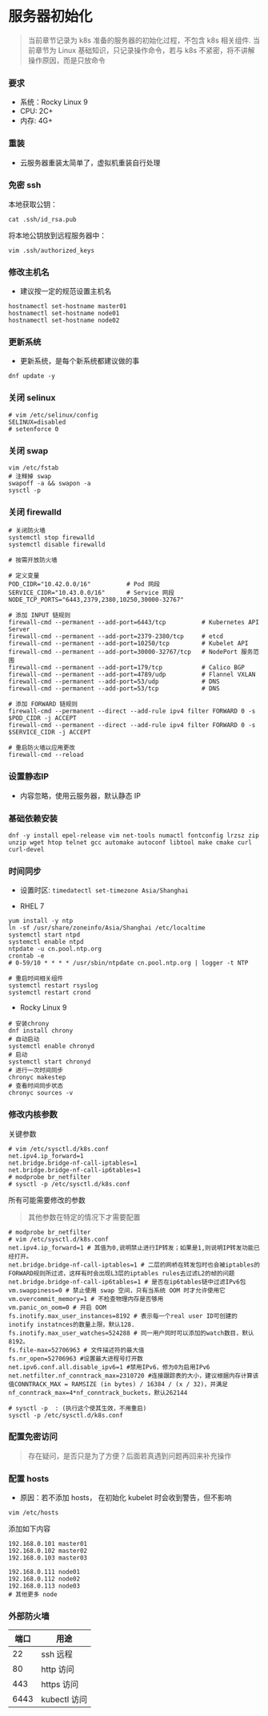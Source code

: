 # 服务器初始化

> 当前章节记录为 k8s 准备的服务器的初始化过程，不包含 k8s 相关组件.
> 当前章节为 Linux 基础知识，只记录操作命令，若与 k8s 不紧密，将不讲解操作原因，而是只放命令

### 要求
- 系统：Rocky Linux 9
- CPU: 2C+
- 内存: 4G+

### 重装
- 云服务器重装太简单了，虚拟机重装自行处理

### 免密 ssh
本地获取公钥：
```shell
cat .ssh/id_rsa.pub
```
将本地公钥放到远程服务器中：
```shell
vim .ssh/authorized_keys
```

### 修改主机名
- 建议按一定的规范设置主机名
```shell
hostnamectl set-hostname master01
hostnamectl set-hostname node01
hostnamectl set-hostname node02
```

### 更新系统
- 更新系统，是每个新系统都建议做的事
```shell
dnf update -y
```

### 关闭 selinux
```shell
# vim /etc/selinux/config
SELINUX=disabled
# setenforce 0
```

### 关闭 swap
```shell
vim /etc/fstab
# 注释掉 swap
swapoff -a && swapon -a
sysctl -p
```

### 关闭 firewalld
```shell
# 关闭防火墙
systemctl stop firewalld
systemctl disable firewalld

# 按需开放防火墙

# 定义变量
POD_CIDR="10.42.0.0/16"          # Pod 网段
SERVICE_CIDR="10.43.0.0/16"      # Service 网段
NODE_TCP_PORTS="6443,2379,2380,10250,30000-32767"

# 添加 INPUT 链规则
firewall-cmd --permanent --add-port=6443/tcp          # Kubernetes API Server
firewall-cmd --permanent --add-port=2379-2380/tcp     # etcd
firewall-cmd --permanent --add-port=10250/tcp         # Kubelet API
firewall-cmd --permanent --add-port=30000-32767/tcp   # NodePort 服务范围
firewall-cmd --permanent --add-port=179/tcp           # Calico BGP
firewall-cmd --permanent --add-port=4789/udp          # Flannel VXLAN
firewall-cmd --permanent --add-port=53/udp            # DNS
firewall-cmd --permanent --add-port=53/tcp            # DNS

# 添加 FORWARD 链规则
firewall-cmd --permanent --direct --add-rule ipv4 filter FORWARD 0 -s $POD_CIDR -j ACCEPT
firewall-cmd --permanent --direct --add-rule ipv4 filter FORWARD 0 -s $SERVICE_CIDR -j ACCEPT

# 重启防火墙以应用更改
firewall-cmd --reload
```



### 设置静态IP
- 内容忽略，使用云服务器，默认静态 IP



### 基础依赖安装
```shell
dnf -y install epel-release vim net-tools numactl fontconfig lrzsz zip unzip wget htop telnet gcc automake autoconf libtool make cmake curl curl-devel
```

### 时间同步

- 设置时区: `timedatectl set-timezone Asia/Shanghai`

- RHEL 7

```shell
yum install -y ntp
ln -sf /usr/share/zoneinfo/Asia/Shanghai /etc/localtime
systemctl start ntpd
systemctl enable ntpd
ntpdate -u cn.pool.ntp.org
crontab -e
# 0-59/10 * * * * /usr/sbin/ntpdate cn.pool.ntp.org | logger -t NTP

# 重启时间相关组件
systemctl restart rsyslog
systemctl restart crond
```

- Rocky Linux 9

```shell
# 安装chrony
dnf install chrony
# 自动启动
systemctl enable chronyd
# 启动
systemctl start chronyd
# 进行一次时间同步
chronyc makestep
# 查看时间同步状态
chronyc sources -v
```



### 修改内核参数
关键参数
```shell
# vim /etc/sysctl.d/k8s.conf
net.ipv4.ip_forward=1
net.bridge.bridge-nf-call-iptables=1
net.bridge.bridge-nf-call-ip6tables=1
# modprobe br_netfilter
# sysctl -p /etc/sysctl.d/k8s.conf
```

所有可能需要修改的参数
> 其他参数在特定的情况下才需要配置
```shell
# modprobe br_netfilter
# vim /etc/sysctl.d/k8s.conf
net.ipv4.ip_forward=1 # 其值为0,说明禁止进行IP转发；如果是1,则说明IP转发功能已经打开。
net.bridge.bridge-nf-call-iptables=1 # 二层的网桥在转发包时也会被iptables的FORWARD规则所过滤，这样有时会出现L3层的iptables rules去过滤L2的帧的问题
net.bridge.bridge-nf-call-ip6tables=1 # 是否在ip6tables链中过滤IPv6包
vm.swappiness=0 # 禁止使用 swap 空间，只有当系统 OOM 时才允许使用它
vm.overcommit_memory=1 # 不检查物理内存是否够用
vm.panic_on_oom=0 # 开启 OOM
fs.inotify.max_user_instances=8192 # 表示每一个real user ID可创建的inotify instatnces的数量上限，默认128.
fs.inotify.max_user_watches=524288 # 同一用户同时可以添加的watch数目，默认8192。
fs.file-max=52706963 # 文件描述符的最大值
fs.nr_open=52706963 #设置最大进程号打开数
net.ipv6.conf.all.disable_ipv6=1 #禁用IPv6，修为0为启用IPv6
net.netfilter.nf_conntrack_max=2310720 #连接跟踪表的大小，建议根据内存计算该值CONNTRACK_MAX = RAMSIZE (in bytes) / 16384 / (x / 32)，并满足nf_conntrack_max=4*nf_conntrack_buckets，默认262144
```
```shell
# sysctl -p  : (执行这个使其生效，不用重启)
sysctl -p /etc/sysctl.d/k8s.conf
```


### 配置免密访问
> 存在疑问，是否只是为了方便？后面若真遇到问题再回来补充操作

### 配置 hosts
- 原因：若不添加 hosts， 在初始化 kubelet 时会收到警告，但不影响
```shell
vim /etc/hosts
```

添加如下内容
```shell
192.168.0.101 master01
192.168.0.102 master02
192.168.0.103 master03

192.168.0.111 node01
192.168.0.112 node02
192.168.0.113 node03
# 其他更多 node
```

### 外部防火墙
| 端口   | 用途         |
|------|------------|
| 22   | ssh 远程     |
| 80   | http 访问    |
| 443  | https 访问   |
| 6443 | kubectl 访问 |
